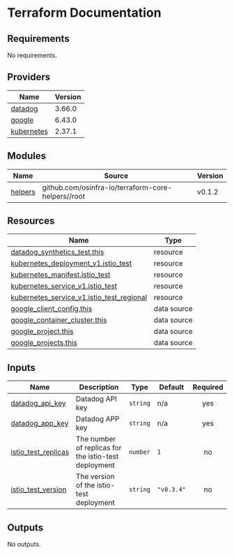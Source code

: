 # Terraform Documentation

<!-- BEGIN_TF_DOCS -->
## Requirements

No requirements.

## Providers

| Name | Version |
|------|---------|
| <a name="provider_datadog"></a> [datadog](#provider\_datadog) | 3.66.0 |
| <a name="provider_google"></a> [google](#provider\_google) | 6.43.0 |
| <a name="provider_kubernetes"></a> [kubernetes](#provider\_kubernetes) | 2.37.1 |

## Modules

| Name | Source | Version |
|------|--------|---------|
| <a name="module_helpers"></a> [helpers](#module\_helpers) | github.com/osinfra-io/terraform-core-helpers//root | v0.1.2 |

## Resources

| Name | Type |
|------|------|
| [datadog_synthetics_test.this](https://registry.terraform.io/providers/datadog/datadog/latest/docs/resources/synthetics_test) | resource |
| [kubernetes_deployment_v1.istio_test](https://registry.terraform.io/providers/hashicorp/kubernetes/latest/docs/resources/deployment_v1) | resource |
| [kubernetes_manifest.istio_test](https://registry.terraform.io/providers/hashicorp/kubernetes/latest/docs/resources/manifest) | resource |
| [kubernetes_service_v1.istio_test](https://registry.terraform.io/providers/hashicorp/kubernetes/latest/docs/resources/service_v1) | resource |
| [kubernetes_service_v1.istio_test_regional](https://registry.terraform.io/providers/hashicorp/kubernetes/latest/docs/resources/service_v1) | resource |
| [google_client_config.this](https://registry.terraform.io/providers/hashicorp/google/latest/docs/data-sources/client_config) | data source |
| [google_container_cluster.this](https://registry.terraform.io/providers/hashicorp/google/latest/docs/data-sources/container_cluster) | data source |
| [google_project.this](https://registry.terraform.io/providers/hashicorp/google/latest/docs/data-sources/project) | data source |
| [google_projects.this](https://registry.terraform.io/providers/hashicorp/google/latest/docs/data-sources/projects) | data source |

## Inputs

| Name | Description | Type | Default | Required |
|------|-------------|------|---------|:--------:|
| <a name="input_datadog_api_key"></a> [datadog\_api\_key](#input\_datadog\_api\_key) | Datadog API key | `string` | n/a | yes |
| <a name="input_datadog_app_key"></a> [datadog\_app\_key](#input\_datadog\_app\_key) | Datadog APP key | `string` | n/a | yes |
| <a name="input_istio_test_replicas"></a> [istio\_test\_replicas](#input\_istio\_test\_replicas) | The number of replicas for the istio-test deployment | `number` | `1` | no |
| <a name="input_istio_test_version"></a> [istio\_test\_version](#input\_istio\_test\_version) | The version of the istio-test deployment | `string` | `"v0.3.4"` | no |

## Outputs

No outputs.
<!-- END_TF_DOCS -->
